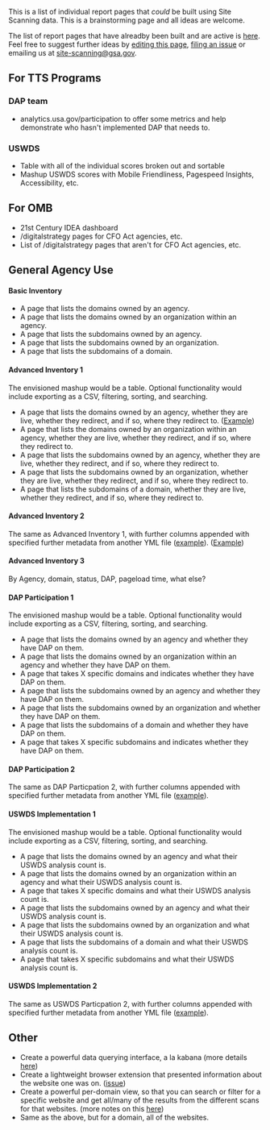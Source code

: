 This is a list of individual report pages that _could_ be built using Site Scanning data.  This is a brainstorming page and all ideas are welcome.  

The list of report pages that have alreadby been built and are active is [here](https://github.com/18F/site-scanning-documentation/tree/master/presentation-layers#active).  Feel free to suggest further ideas by [editing this page](https://github.com/18F/site-scanning-documentation/edit/master/presentation-layers/candidate-report-pages.md), [filing an issue](https://github.com/18F/site-scanning/issues) or emailing us at site-scanning@gsa.gov.  




## For TTS Programs

### DAP team
* analytics.usa.gov/participation to offer some metrics and help demonstrate who hasn't implemented DAP that needs to.  

### USWDS

* Table with all of the individual scores broken out and sortable
* Mashup USWDS scores with Mobile Friendliness, Pagespeed Insights, Accessibility, etc. 


## For OMB

* 21st Century IDEA dashboard
* /digitalstrategy pages for CFO Act agencies, etc.
* List of /digitalstrategy pages that aren't for CFO Act agencies, etc.


## General Agency Use

#### Basic Inventory 
* A page that lists the domains owned by an agency.  
* A page that lists the domains owned by an organization within an agency.  
* A page that lists the subdomains owned by an agency.  
* A page that lists the subdomains owned by an organization.  
* A page that lists the subdomains of a domain.  

#### Advanced Inventory 1

The envisioned mashup would be a table.  Optional functionality would include exporting as a CSV, filtering, sorting, and searching.  

* A page that lists the domains owned by an agency, whether they are live, whether they redirect, and if so, where they redirect to. ([Example](https://github.com/18F/site-scanning-documentation/blob/master/presentation-layers/wireframes/agency-domains-advanced-inventory-1.md))
* A page that lists the domains owned by an organization within an agency, whether they are live, whether they redirect, and if so, where they redirect to.  
* A page that lists the subdomains owned by an agency, whether they are live, whether they redirect, and if so, where they redirect to.  
* A page that lists the subdomains owned by an organization, whether they are live, whether they redirect, and if so, where they redirect to.  
* A page that lists the subdomains of a domain, whether they are live, whether they redirect, and if so, where they redirect to.  

#### Advanced Inventory 2

The same as Advanced Inventory 1, with further columns appended with specified further metadata from another YML file ([example](https://github.com/GSA/machine-readable-TTS/blob/master/data/websites.yml)).  ([Example](https://github.com/18F/site-scanning-documentation/blob/master/presentation-layers/wireframes/agency-domains-advanced-inventory-2.md))

#### Advanced Inventory 3 

By Agency, domain, status, DAP, pageload time, what else? 


#### DAP Participation 1

The envisioned mashup would be a table.  Optional functionality would include exporting as a CSV, filtering, sorting, and searching.  

* A page that lists the domains owned by an agency and whether they have DAP on them.   
* A page that lists the domains owned by an organization within an agency and whether they have DAP on them.  
* A page that takes X specific domains and indicates whether they have DAP on them.  
* A page that lists the subdomains owned by an agency and whether they have DAP on them.  
* A page that lists the subdomains owned by an organization and whether they have DAP on them.  
* A page that lists the subdomains of a domain and whether they have DAP on them.  
* A page that takes X specific subdomains and indicates whether they have DAP on them.  

#### DAP Participation 2

The same as DAP Particpation 2, with further columns appended with specified further metadata from another YML file ([example](https://github.com/GSA/machine-readable-TTS/blob/master/data/websites.yml)). 


#### USWDS Implementation 1

The envisioned mashup would be a table.  Optional functionality would include exporting as a CSV, filtering, sorting, and searching.  

* A page that lists the domains owned by an agency and what their USWDS analysis count is.   
* A page that lists the domains owned by an organization within an agency and what their USWDS analysis count is.  
* A page that takes X specific domains and what their USWDS analysis count is.  
* A page that lists the subdomains owned by an agency and what their USWDS analysis count is.  
* A page that lists the subdomains owned by an organization and what their USWDS analysis count is.  
* A page that lists the subdomains of a domain and what their USWDS analysis count is.  
* A page that takes X specific subdomains and what their USWDS analysis count is.  

#### USWDS Implementation 2

The same as USWDS Particpation 2, with further columns appended with specified further metadata from another YML file ([example](https://github.com/GSA/machine-readable-TTS/blob/master/data/websites.yml)). 

## Other

* Create a powerful data querying interface, a la kabana (more details [here](https://github.com/18F/Spotlight/issues/321))
* Create a lightweight browser extension that presented information about the website one was on.  ([issue](https://github.com/18F/Spotlight/issues/409))
* Create a powerful per-domain view, so that you can search or filter for a specific website and get all/many of the results from the different scans for that websites.  (more notes on this [here](https://github.com/18F/Spotlight/issues/448))
* Same as the above, but for a domain, all of the websites.  


